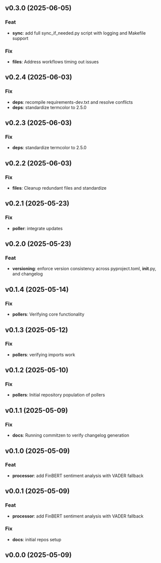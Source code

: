 ## v0.3.0 (2025-06-05)

### Feat

- **sync**: add full sync_if_needed.py script with logging and Makefile support

### Fix

- **files**: Address workflows timing out issues

## v0.2.4 (2025-06-03)

### Fix

- **deps**: recompile requirements-dev.txt and resolve conflicts
- **deps**: standardize termcolor to 2.5.0

## v0.2.3 (2025-06-03)

### Fix

- **deps**: standardize termcolor to 2.5.0

## v0.2.2 (2025-06-03)

### Fix

- **files**: Cleanup redundant files and standardize

## v0.2.1 (2025-05-23)

### Fix

- **poller**: integrate updates

## v0.2.0 (2025-05-23)

### Feat

- **versioning**: enforce version consistency across pyproject.toml, __init__.py, and changelog

## v0.1.4 (2025-05-14)

### Fix

- **pollers**: Verifying core functionality

## v0.1.3 (2025-05-12)

### Fix

- **pollers**: verifying imports work

## v0.1.2 (2025-05-10)

### Fix

- **pollers**: Initial repository population of pollers

## v0.1.1 (2025-05-09)

### Fix

- **docs**: Running commitzen to verify changelog generation

## v0.1.0 (2025-05-09)

### Feat

- **processor**: add FinBERT sentiment analysis with VADER fallback

## v0.0.1 (2025-05-09)

### Feat

- **processor**: add FinBERT sentiment analysis with VADER fallback

### Fix

- **docs**: initial repos setup

## v0.0.0 (2025-05-09)
